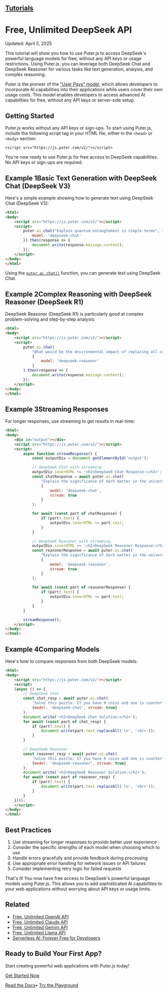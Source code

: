 ## [Tutorials](https://developer.puter.com/tutorials/)

# Free, Unlimited DeepSeek API

Updated: April 5, 2025


This tutorial will show you how to use Puter.js to access DeepSeek's powerful language models for free, without any API keys or usage restrictions. Using Puter.js, you can leverage both DeepSeek Chat and DeepSeek Reasoner for various tasks like text generation, analysis, and complex reasoning.

Puter is the pioneer of the ["User Pays" model](https://docs.puter.com/user-pays-model/), which allows developers to incorporate AI capabilities into their applications while users cover their own usage costs. This model enables developers to access advanced AI capabilities for free, without any API keys or server-side setup.

## Getting Started

Puter.js works without any API keys or sign-ups. To start using Puter.js, include the following script tag in your HTML file, either in the `<head>` or `<body>` section:

```hljs xml
<script src="https://js.puter.com/v2/"></script>

```

You're now ready to use Puter.js for free access to DeepSeek capabilities. No API keys or sign-ups are required.

## Example 1Basic Text Generation with DeepSeek Chat (DeepSeek V3)

Here's a simple example showing how to generate text using DeepSeek Chat (DeepSeek V3):

```html hljs language-xml
<html>
<body>
    <script src="https://js.puter.com/v2/"></script>
    <script>
        puter.ai.chat("Explain quantum entanglement in simple terms", {
            model: 'deepseek-chat'
        }).then(response => {
            document.write(response.message.content);
        });
    </script>
</body>
</html>

```

Using the [`puter.ai.chat()`](https://docs.puter.com/AI/chat/) function, you can generate text using DeepSeek Chat.

## Example 2Complex Reasoning with DeepSeek Reasoner (DeepSeek R1)

DeepSeek Reasoner (DeepSeek R1) is particularly good at complex problem-solving and step-by-step analysis:

```html hljs language-xml
<html>
<body>
    <script src="https://js.puter.com/v2/"></script>
    <script>
        puter.ai.chat(
            "What would be the environmental impact of replacing all cars with electric vehicles? Consider both positive and negative effects.",
            {
                model: 'deepseek-reasoner'
            }
        ).then(response => {
            document.write(response.message.content);
        });
    </script>
</body>
</html>

```

## Example 3Streaming Responses

For longer responses, use streaming to get results in real-time:

```html hljs language-xml
<html>
<body>
    <div id="output"></div>
    <script src="https://js.puter.com/v2/"></script>
    <script>
        async function streamResponse() {
            const outputDiv = document.getElementById('output');

            // DeepSeek Chat with streaming
            outputDiv.innerHTML += '<h2>DeepSeek Chat Response:</h2>';
            const chatResponse = await puter.ai.chat(
                "Explain the significance of dark matter in the universe",
                {
                    model: 'deepseek-chat',
                    stream: true
                }
            );

            for await (const part of chatResponse) {
                if (part?.text) {
                    outputDiv.innerHTML += part.text;
                }
            }

            // DeepSeek Reasoner with streaming
            outputDiv.innerHTML += '<h2>DeepSeek Reasoner Response:</h2>';
            const reasonerResponse = await puter.ai.chat(
                "Explain the significance of dark matter in the universe",
                {
                    model: 'deepseek-reasoner',
                    stream: true
                }
            );

            for await (const part of reasonerResponse) {
                if (part?.text) {
                    outputDiv.innerHTML += part.text;
                }
            }
        }

        streamResponse();
    </script>
</body>
</html>

```

## Example 4Comparing Models

Here's how to compare responses from both DeepSeek models:

```html hljs language-xml
<html>
<body>
    <script src="https://js.puter.com/v2/"></script>
    <script>
    (async () => {
        // DeepSeek Chat
        const chat_resp = await puter.ai.chat(
            'Solve this puzzle: If you have 9 coins and one is counterfeit (lighter), how can you identify it with just 2 weighings on a balance scale?',
            {model: 'deepseek-chat', stream: true}
        );
        document.write('<h2>DeepSeek Chat Solution:</h2>');
        for await (const part of chat_resp) {
            if (part?.text) {
                document.write(part.text.replaceAll('\n', '<br>'));
            }
        }

        // DeepSeek Reasoner
        const reasoner_resp = await puter.ai.chat(
            'Solve this puzzle: If you have 9 coins and one is counterfeit (lighter), how can you identify it with just 2 weighings on a balance scale?',
            {model: 'deepseek-reasoner', stream: true}
        );
        document.write('<h2>DeepSeek Reasoner Solution:</h2>');
        for await (const part of reasoner_resp) {
            if (part?.text) {
                document.write(part.text.replaceAll('\n', '<br>'));
            }
        }
    })();
    </script>
</body>
</html>

```

## Best Practices

1. Use streaming for longer responses to provide better user experience
2. Consider the specific strengths of each model when choosing which to use
3. Handle errors gracefully and provide feedback during processing
4. Use appropriate error handling for network issues or API failures
5. Consider implementing retry logic for failed requests

That's it! You now have free access to DeepSeek's powerful language models using Puter.js. This allows you to add sophisticated AI capabilities to your web applications without worrying about API keys or usage limits.

## Related

- [Free, Unlimited OpenAI API](https://developer.puter.com/tutorials/free-unlimited-openai-api)
- [Free, Unlimited Claude API](https://developer.puter.com/tutorials/free-unlimited-claude-35-sonnet-api)
- [Free, Unlimited Gemini API](https://developer.puter.com/tutorials/free-gemini-api)
- [Free, Unlimited Llama API](https://developer.puter.com/tutorials/free-unlimited-llama-api)
- [Serverless AI: Forever Free for Developers](https://developer.puter.com/tutorials/serverless-ai-forever-free-for-developers)

## Ready to Build Your First App?

Start creating powerful web applications with Puter.js today!

[Get Started Now](https://docs.puter.com/getting-started/)

[Read the Docs](https://docs.puter.com/)• [Try the Playground](https://docs.puter.com/playground/)